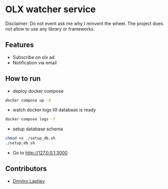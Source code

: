 # OLX watcher service

Disclaimer: Do not event ask me why I reinvent the wheel. The project does not allow to use any library or frameworks.

## Features

- Subscribe on olx ad
- Notification via email

## How to run

- deploy docker compose

```bash
docker compose up -d
```

- watch docker logs till database is ready

```bash
docker compose logs -f
```

- setup database schema

```bash
chmod +x ./setup_db.sh
./setup_db.sh
```

- Go to http://127.0.0.1:3000

## Contributors

- [Dmytro Laptiev](https://github.com/AkioSarkiz)
